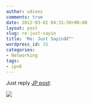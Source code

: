 ```yaml
---
author: udienz
comments: true
date: 2012-03-02 04:31:50+00:00
layout: post
slug: re-just-sayin
title: 'Re: Just Sayinâ€™'
wordpress_id: 15
categories:
- Networking
tags:
- ipv6
---
```


Just reply [JP post](http://staff.blog.ui.ac.id/jp/2012/02/28/just-sayin):

[![](http://log.udienz.web.id/wp-content/uploads/2012/03/425156_10150577327293281_555223280_8861319_1926980537_n1.jpg)](http://log.udienz.web.id/wp-content/uploads/2012/03/425156_10150577327293281_555223280_8861319_1926980537_n1.jpg)
